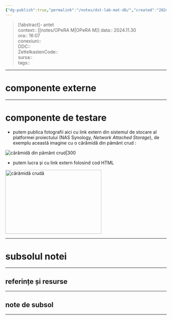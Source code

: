 ```yaml
---
{"dg-publish":true,"permalink":"/notes/dst-lab-mat-db/","created":"2024-12-28T15:39:10.114+02:00","updated":"2025-01-15T06:58:44.840+02:00"}
---
```


> [!abstract]- antet  
> context::  [[notes/OPeRA M\|OPeRA M]]
> data:: 2024.11.30  
> ora:: 16:07  
> conexiuni::  
> DDC::  
> ZettelkastenCode::  
> sursa::  
> tags::  


---

# componente externe

---

# componente de testare
- putem publica fotografii aici cu link extern din sistemul de stocare al platformei proiectului (NAS Synology, *Network Attached Storage*), de exemplu această imagine cu o cărămidă din pământ crud :

![cărămidă din pământ crud|300](https://opera-phd.synology.me/web_images/CARAMIDA%20CRUDA.jpg)

- putem lucra și cu link extern folosind cod HTML
<a href="https://opera-phd.synology.me/web_images/CARAMIDA%20CRUDA.jpg">
  <img src="https://opera-phd.synology.me/web_images/CARAMIDA%20CRUDA.jpg" alt="cărămidă crudă" width="300" height="200">
</a>




---
# subsolul notei
---
## referințe și resurse


---
## note de subsol
---


